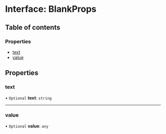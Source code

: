 # Interface: BlankProps

## Table of contents

### Properties

- [text](BlankProps.md#text)
- [value](BlankProps.md#value)

## Properties

### text

• `Optional` **text**: `string`

___

### value

• `Optional` **value**: `any`
